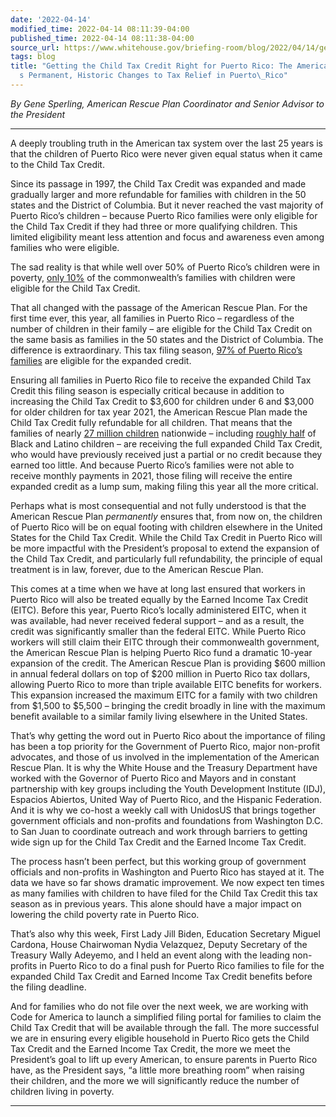 ```yaml
---
date: '2022-04-14'
modified_time: 2022-04-14 08:11:39-04:00
published_time: 2022-04-14 08:11:38-04:00
source_url: https://www.whitehouse.gov/briefing-room/blog/2022/04/14/getting-the-child-tax-credit-right-for-puerto-rico-the-american-rescue-plans-permanent-historic-changes-to-tax-relief-in-puerto-rico/
tags: blog
title: "Getting the Child Tax Credit Right for Puerto Rico: The American Rescue Plan\u2019\
  s Permanent, Historic Changes to Tax Relief in Puerto\_Rico"
---
```

 
*By Gene Sperling, American Rescue Plan Coordinator and Senior Advisor
to the President*

------------------------------------------------------------------------

A deeply troubling truth in the American tax system over the last 25
years is that the children of Puerto Rico were never given equal status
when it came to the Child Tax Credit.

Since its passage in 1997, the Child Tax Credit was expanded and made
gradually larger and more refundable for families with children in the
50 states and the District of Columbia. But it never reached the vast
majority of Puerto Rico’s children – because Puerto Rico families were
only eligible for the Child Tax Credit if they had three or more
qualifying children. This limited eligibility meant less attention and
focus and awareness even among families who were eligible.

The sad reality is that while well over 50% of Puerto Rico’s children
were in poverty, [only
10%](https://www.cbpp.org/blog/tax-credit-expansions-expected-to-significantly-reduce-poverty-in-puerto-rico)
of the commonwealth’s families with children were eligible for the Child
Tax Credit.

That all changed with the passage of the American Rescue Plan. For the
first time ever, this year, all families in Puerto Rico – regardless of
the number of children in their family – are eligible for the Child Tax
Credit on the same basis as families in the 50 states and the District
of Columbia. The difference is extraordinary. This tax filing season,
[97% of Puerto Rico’s
families](https://mcusercontent.com/35b40b9cf147af1ed5717180c/files/812ac348-c1a4-ce60-c924-7856ccbe747e/Child_Tax_Credit_impacto_trascendental_a_las_familias_conmenores_IDJ_enero_2022_.pdf)
are eligible for the expanded credit.

Ensuring all families in Puerto Rico file to receive the expanded Child
Tax Credit this filing season is especially critical because in addition
to increasing the Child Tax Credit to $3,600 for children under 6 and
$3,000 for older children for tax year 2021, the American Rescue Plan
made the Child Tax Credit fully refundable for all children. That means
that the families of nearly [27 million
children](https://home.treasury.gov/news/press-releases/Treasury-and-IRS-Announce-Families-of-Nearly-60-Million-Children-Receive-%2415-Billion-Dollars-in-First-Payments-of-Expanded-and-Newly-Advanceable-Child-Tax-Credit)
nationwide – including [roughly
half](https://www.cbpp.org/research/federal-tax/build-back-betters-child-tax-credit-changes-would-protect-millions-from)
of Black and Latino children – are receiving the full expanded Child Tax
Credit, who would have previously received just a partial or no credit
because they earned too little. And because Puerto Rico’s families were
not able to receive monthly payments in 2021, those filing will receive
the entire expanded credit as a lump sum, making filing this year all
the more critical.

Perhaps what is most consequential and not fully understood is that the
American Rescue Plan *permanently* ensures that, from now on, the
children of Puerto Rico will be on equal footing with children elsewhere
in the United States for the Child Tax Credit. While the Child Tax
Credit in Puerto Rico will be more impactful with the President’s
proposal to extend the expansion of the Child Tax Credit, and
particularly full refundability, the principle of equal treatment is in
law, forever, due to the American Rescue Plan.

This comes at a time when we have at long last ensured that workers in
Puerto Rico will also be treated equally by the Earned Income Tax Credit
(EITC). Before this year, Puerto Rico’s locally administered EITC, when
it was available, had never received federal support – and as a result,
the credit was significantly smaller than the federal EITC. While Puerto
Rico workers will still claim their EITC through their commonwealth
government, the American Rescue Plan is helping Puerto Rico fund a
dramatic 10-year expansion of the credit. The American Rescue Plan is
providing $600 million in annual federal dollars on top of $200 million
in Puerto Rico tax dollars, allowing Puerto Rico to more than triple
available EITC benefits for workers. This expansion increased the
maximum EITC for a family with two children from $1,500 to $5,500 –
bringing the credit broadly in line with the maximum benefit available
to a similar family living elsewhere in the United States.

That’s why getting the word out in Puerto Rico about the importance of
filing has been a top priority for the Government of Puerto Rico, major
non-profit advocates, and those of us involved in the implementation of
the American Rescue Plan. It is why the White House and the Treasury
Department have worked with the Governor of Puerto Rico and Mayors and
in constant partnership with key groups including the Youth Development
Institute (IDJ), Espacios Abiertos, United Way of Puerto Rico, and the
Hispanic Federation. And it is why we co-host a weekly call with
UnidosUS that brings together government officials and non-profits and
foundations from Washington D.C. to San Juan to coordinate outreach and
work through barriers to getting wide sign up for the Child Tax Credit
and the Earned Income Tax Credit.

The process hasn’t been perfect, but this working group of government
officials and non-profits in Washington and Puerto Rico has stayed at
it. The data we have so far shows dramatic improvement. We now expect
ten times as many families with children to have filed for the Child Tax
Credit this tax season as in previous years. This alone should have a
major impact on lowering the child poverty rate in Puerto Rico.

That’s also why this week, First Lady Jill Biden, Education Secretary
Miguel Cardona, House Chairwoman Nydia Velazquez, Deputy Secretary of
the Treasury Wally Adeyemo, and I held an event along with the leading
non-profits in Puerto Rico to do a final push for Puerto Rico families
to file for the expanded Child Tax Credit and Earned Income Tax Credit
benefits before the filing deadline.

And for families who do not file over the next week, we are working with
Code for America to launch a simplified filing portal for families to
claim the Child Tax Credit that will be available through the fall. The
more successful we are in ensuring every eligible household in Puerto
Rico gets the Child Tax Credit and the Earned Income Tax Credit, the
more we meet the President’s goal to lift up every American, to ensure
parents in Puerto Rico have, as the President says, “a little more
breathing room” when raising their children, and the more we will
significantly reduce the number of children living in poverty.

------------------------------------------------------------------------
